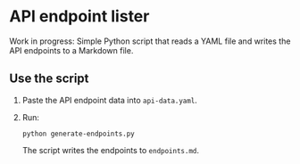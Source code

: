 # API endpoint lister

Work in progress: Simple Python script that reads a YAML file and writes the API endpoints to a Markdown file.

## Use the script

1. Paste the API endpoint data into `api-data.yaml`.
2. Run:

    ```shell-session
    python generate-endpoints.py
    ```

    The script writes the endpoints to `endpoints.md`.
